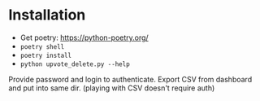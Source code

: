 # Installation
- Get poetry: https://python-poetry.org/
- `poetry shell`
- `poetry install`
- `python upvote_delete.py --help`

Provide password and login to authenticate.
Export CSV from dashboard and put into same dir. (playing with CSV doesn't require auth)

